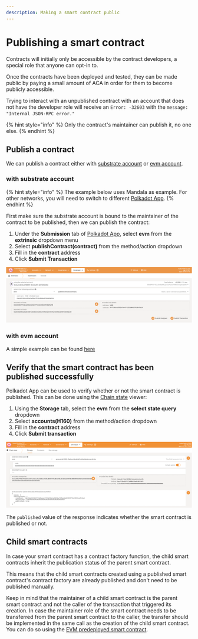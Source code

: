 ```yaml
---
description: Making a smart contract public
---
```


# Publishing a smart contract

Contracts will initially only be accessible by the contract developers, a special role that anyone can opt-in to.

Once the contracts have been deployed and tested, they can be made public by paying a small amount of ACA in order for them to become publicly accessible.

Trying to interact with an unpublished contract with an account that does not have the developer role will receive an `Error: -32603` with the `message: "Internal JSON-RPC error."`

{% hint style="info" %}
Only the contract's maintainer can publish it, no one else.
{% endhint %}

## Publish a contract
We can publish a contract either with [substrate account](#with-substrate-account) or [evm account](#with-evm-account).
### with substrate account
{% hint style="info" %}
The example below uses Mandala as example. For other networks, you will need to switch to different [Polkadot App](../chain-explorer.md#polkadotjs-app).
{% endhint %}

First make sure the substrate account is bound to the maintainer of the contract to be published, then we can publish the contract:

1. Under the **Submission** tab of [Polkadot App](https://polkadot.js.org/apps/?rpc=wss%3A%2F%2Fmandala-tc9-rpc.aca-staging.network%2Fws#/extrinsics), select **evm** from the **extrinsic** dropdown menu
2. Select **publishContract(contract)** from the method/action dropdown
3. Fill in the **contract** address
4. Click **Submit Transaction**

![Developer > Extrinsic > Submission > evm > publishContract(contract)](<../../.gitbook/assets/image (1).png>)

### with evm account
A simple example can be found [here](https://github.com/AcalaNetwork/asset-router/blob/master/scripts/publish.ts)

## Verify that the smart contract has been published successfully

Polkadot App can be used to verify whether or not the smart contract is published. This can be done using the [Chain state](https://polkadot.js.org/apps/?rpc=wss%3A%2F%2Fmandala-tc9-rpc.aca-staging.network%2Fws#/chainstate) viewer:

1. Using the **Storage** tab, select the **evm** from the **select state query** dropdown
2. Select **accounts(H160)** from the method/action dropdown
3. Fill in the **contract** address
4. Click **Submit transaction**

![Developer > Chain state > Storage > evm > accounts(H160)](<../../.gitbook/assets/image (31).png>)

The `published` value of the response indicates whether the smart contract is published or not.

## Child smart contracts

In case your smart contract has a contract factory function, the child smart contracts inherit the publication status of the parent smart contract.

This means that the child smart contracts created using a published smart contract's contract factory are already published and don't need to be published manually.

Keep in mind that the maintainer of a child smart contract is the parent smart contract and not the caller of the transaction that triggered its creation. In case the maintainer role of the smart contract needs to be transferred from the parent smart contract to the caller, the transfer should be implemented in the same call as the creation of the child smart contract. You can do so using the [EVM predeployed smart contract](https://github.com/AcalaNetwork/hardhat-tutorials/tree/master/EVM).
